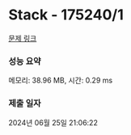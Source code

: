 # Stack - 175240/1 

[문제 링크](https://level.goorm.io/exam/175240/stack/quiz/1) 

### 성능 요약

메모리: 38.96 MB, 시간: 0.29 ms

### 제출 일자

2024년 06월 25일 21:06:22

